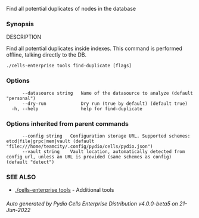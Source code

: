 Find all potential duplicates of nodes in the database

### Synopsis


DESCRIPTION

  Find all potential duplicates inside indexes. 
  This command is performed offline, talking directly to the DB.


```
./cells-enterprise tools find-duplicate [flags]
```

### Options

```
      --datasource string   Name of the datasource to analyze (default "personal")
      --dry-run             Dry run (true by default) (default true)
  -h, --help                help for find-duplicate
```

### Options inherited from parent commands

```
      --config string   Configuration storage URL. Supported schemes: etcd|file|grpc|mem|vault (default "file:///home/teamcity/.config/pydio/cells/pydio.json")
      --vault string    Vault location, automatically detected from config url, unless an URL is provided (same schemes as config) (default "detect")
```

### SEE ALSO

* [./cells-enterprise tools](./cells-enterprise-tools)	 - Additional tools

###### Auto generated by Pydio Cells Enterprise Distribution v4.0.0-beta5 on 21-Jun-2022
